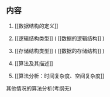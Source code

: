 
## 内容

1. [[数据结构的定义]]

2. [[逻辑结构类型]] ( [[数据的逻辑结构]] )

3. [[存储结构类型]] ( [[数据的存储结构]] )

4. [[算法及其描述]]

5. [[算法分析：时间复杂度、空间复杂度]]

其他情况的算法分析(考纲无)